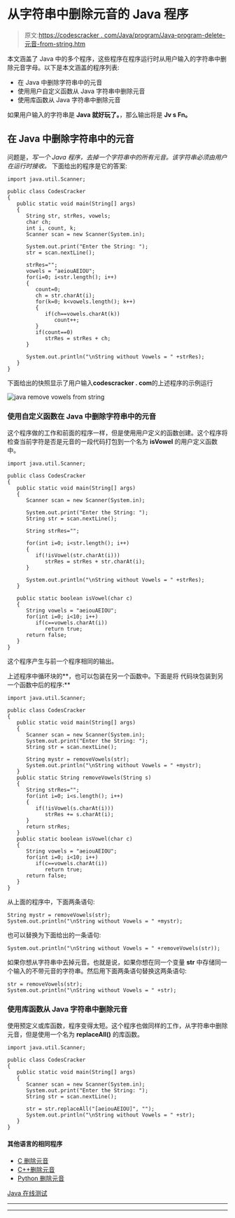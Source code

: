 # 从字符串中删除元音的 Java 程序

> 原文:[https://codescracker . com/Java/program/Java-program-delete-元音-from-string.htm](https://codescracker.com/java/program/java-program-delete-vowels-from-string.htm)

本文涵盖了 Java 中的多个程序，这些程序在程序运行时从用户输入的字符串中删除元音字母。以下是本文涵盖的程序列表:

*   在 Java 中删除字符串中的元音
*   使用用户自定义函数从 Java 字符串中删除元音
*   使用库函数从 Java 字符串中删除元音

如果用户输入的字符串是 **Java 就好玩了。**，那么输出将是 **Jv s Fn。**

## 在 Java 中删除字符串中的元音

问题是，*写一个 Java 程序，去掉一个字符串中的所有元音。该字符串必须由用户在运行时接收。* 下面给出的程序是它的答案:

```
import java.util.Scanner;

public class CodesCracker
{
   public static void main(String[] args)
   {
      String str, strRes, vowels;
      char ch;
      int i, count, k;
      Scanner scan = new Scanner(System.in);

      System.out.print("Enter the String: ");
      str = scan.nextLine();

      strRes="";
      vowels = "aeiouAEIOU";
      for(i=0; i<str.length(); i++)
      {
         count=0;
         ch = str.charAt(i);
         for(k=0; k<vowels.length(); k++)
         {
            if(ch==vowels.charAt(k))
               count++;
         }
         if(count==0)
            strRes = strRes + ch;
      }

      System.out.println("\nString without Vowels = " +strRes);
   }
}
```

下面给出的快照显示了用户输入**codescracker . com**的上述程序的示例运行

![java remove vowels from string](../Images/c758115ddfeaaace5ac8b4db22eb54ca.png)

### 使用自定义函数在 Java 中删除字符串中的元音

这个程序做的工作和前面的程序一样，但是使用用户定义的函数创建。这个程序将检查当前字符是否是元音的一段代码打包到一个名为 **isVowel** 的用户定义函数中。

```
import java.util.Scanner;

public class CodesCracker
{
   public static void main(String[] args)
   {
      Scanner scan = new Scanner(System.in);

      System.out.print("Enter the String: ");
      String str = scan.nextLine();

      String strRes="";

      for(int i=0; i<str.length(); i++)
      {
         if(!isVowel(str.charAt(i)))
            strRes = strRes + str.charAt(i);
      }

      System.out.println("\nString without Vowels = " +strRes);
   }

   public static boolean isVowel(char c)
   {
      String vowels = "aeiouAEIOU";
      for(int i=0; i<10; i++)
         if(c==vowels.charAt(i))
            return true;
      return false;
   }
}
```

这个程序产生与前一个程序相同的输出。

上述程序中循环块的**，也可以包装在另一个函数中。下面是将 代码块包装到另一个函数中后的程序:**

```
import java.util.Scanner;

public class CodesCracker
{
   public static void main(String[] args)
   {
      Scanner scan = new Scanner(System.in);
      System.out.print("Enter the String: ");
      String str = scan.nextLine();

      String mystr = removeVowels(str);
      System.out.println("\nString without Vowels = " +mystr);
   }
   public static String removeVowels(String s)
   {
      String strRes="";
      for(int i=0; i<s.length(); i++)
      {
         if(!isVowel(s.charAt(i)))
            strRes += s.charAt(i);
      }
      return strRes;
   }
   public static boolean isVowel(char c)
   {
      String vowels = "aeiouAEIOU";
      for(int i=0; i<10; i++)
         if(c==vowels.charAt(i))
            return true;
      return false;
   }
}
```

从上面的程序中，下面两条语句:

```
String mystr = removeVowels(str);
System.out.println("\nString without Vowels = " +mystr);
```

也可以替换为下面给出的一条语句:

```
System.out.println("\nString without Vowels = " +removeVowels(str));
```

如果你想从字符串中去掉元音。也就是说，如果你想在同一个变量 **str** 中存储同一个输入的不带元音的字符串。然后用下面两条语句替换这两条语句:

```
str = removeVowels(str);
System.out.println("\nString without Vowels = " +str);
```

### 使用库函数从 Java 字符串中删除元音

使用预定义或库函数，程序变得太短。这个程序也做同样的工作，从字符串中删除元音，但是使用一个名为 **replaceAll()** 的库函数。

```
import java.util.Scanner;

public class CodesCracker
{
   public static void main(String[] args)
   {
      Scanner scan = new Scanner(System.in);
      System.out.print("Enter the String: ");
      String str = scan.nextLine();

      str = str.replaceAll("[aeiouAEIOU]", "");
      System.out.println("\nString without Vowels = " +str);
   }
}
```

#### 其他语言的相同程序

*   [C 删除元音](/c/program/c-program-delete-vowels-from-string.htm)
*   [C++删除元音](/cpp/program/cpp-program-delete-vowels-from-string.htm)
*   [Python 删除元音](/python/program/python-program-remove-vowels-from-string.htm)

[Java 在线测试](/exam/showtest.php?subid=1)

* * *

* * *